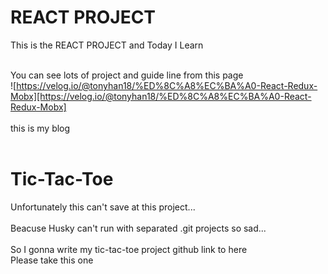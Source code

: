# REACT PROJECT
This is the REACT PROJECT and Today I Learn<br>
<br>

You can see lots of project and guide line from this page<br>
![https://velog.io/@tonyhan18/%ED%8C%A8%EC%BA%A0-React-Redux-Mobx][https://velog.io/@tonyhan18/%ED%8C%A8%EC%BA%A0-React-Redux-Mobx]<br>
<br>
this is my blog<br>
<br>

# Tic-Tac-Toe
Unfortunately this can't save at this project...<br>
<br>
Beacuse Husky can't run with separated .git projects so sad...<br>
<br>
So I gonna write my tic-tac-toe project github link to here<br>
Please take this one<br>
<br>

![]()